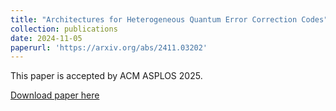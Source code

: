 ```yaml
---
title: "Architectures for Heterogeneous Quantum Error Correction Codes"
collection: publications
date: 2024-11-05
paperurl: 'https://arxiv.org/abs/2411.03202'
---
```

This paper is accepted by ACM ASPLOS 2025.

[Download paper here](https://arxiv.org/abs/2411.03202)